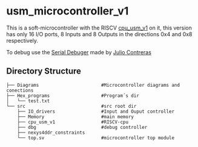 # usm_microcontroller_v1
 
This is a soft-microcontroller with the RISCV [cpu_usm_v1](https://github.com/lild4d4/cpu_usm_v1) on it, this version has only 16 I/O ports, 8 Inputs and 8 Outputs in the directions 0x4 and 0x8 respectively.

To debug use the [Serial Debuger](https://github.com/jcontrerasf/serial_debbuger) made by [Julio Contreras](https://github.com/jcontrerasf)

## Directory Structure

    ├── Diagrams                       #Microcontroller diagrams and conections
    ├── Hex_programs                   #Program´s dir
    │   └── test.txt         
    └── src                            #src root dir
        ├── IO_drivers                 #Input and Ouput controller
        ├── Memory                     #main memory
        ├── cpu_usm_v1                 #RISCV-cpu
        ├── dbg                        #debug controller
        ├── nexys4ddr_constraints      
        └── top.sv                     #microcontroller top module
